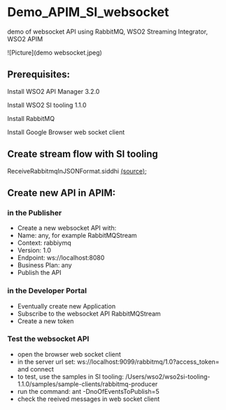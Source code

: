 # Demo_APIM_SI_websocket
demo of websocket API using RabbitMQ, WSO2 Streaming Integrator, WSO2 APIM

![Picture](demo websocket.jpeg)

## Prerequisites:

Install WSO2 API Manager 3.2.0 

Install WSO2 SI tooling 1.1.0

Install RabbitMQ

Install Google Browser web socket client 

## Create stream flow with SI tooling
ReceiveRabbitmqInJSONFormat.siddhi [(source)](ReceiveRabbitmqInJSONFormat.siddhi);

## Create new API in APIM:

### in the Publisher
- Create a new websocket API with:
- Name: any, for example RabbitMQStream
- Context: rabbiymq
- Version: 1.0
- Endpoint: ws://localhost:8080
- Business Plan: any
- Publish the API

### in the Developer Portal
- Eventually create new Application
- Subscribe to the websocket API RabbitMQStream
- Create a new token

### Test the websocket API
- open the browser web socket client
- in the server url set: ws://localhost:9099/rabbitmq/1.0?access_token=<token> and connect
- to test, use the samples in SI tooling: /Users/wso2/wso2si-tooling-1.1.0/samples/sample-clients/rabbitmq-producer
- run the command: ant -DnoOfEventsToPublish=5
- check the reeived messages in web socket client
